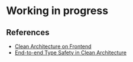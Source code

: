 # Working in progress


## References
* <a href="https://dev.to/bespoyasov/clean-architecture-on-frontend-4311">Clean Architecture on Frontend</a>
* <a href="https://dev.to/thekarel/end-to-end-type-safety-in-clean-architecture-48la">End-to-end Type Safety in Clean Architecture</a>
<a href=""></a>

